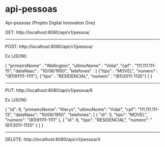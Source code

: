 # api-pessoas
Api-pessoas (Projeto Digital Innovation One)

GET:
http://localhost:8080/api/v1/pessoa/
________________________________________________________

POST:
http://localhost:8080/api/v1/pessoa/

Ex (JSON): 

{
    "primeiroNome" : "Wellington",
    "ultimoNome" : "Vidal",
    "cpf" : "111.111.111-15",
    "dataNasc" : "10/06/1950",
    "telefones" : [
                    {"tipo" : "MOVEL", "numero" : "(81)91111-1111"}, 
                    {"tipo" : "RESIDENCIAL", "numero" : "(81)3011-1130"}
                  ]
}

________________________________________________________

PUT:
http://localhost:8080/api/v1/pessoa/6

Ex (JSON):

{
    "id": 6,
    "primeiroNome": "Klerys",
    "ultimoNome": "Vidal",
    "cpf": "111.111.111-13",
    "dataNasc": "10/06/1950",
    "telefones": [
        {
            "id": 5,
            "tipo": "MOVEL",
            "numero": "(81)91111-1111"
        },
        {
            "id": 6,
            "tipo": "RESIDENCIAL",
            "numero": "(81)3011-1130"
        }
    ]
}

________________________________________________________

DELETE:
http://localhost:8080/api/v1/pessoa/4
